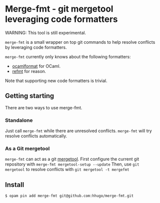 Merge-fmt - git mergetool leveraging code formatters
====================================================

WARNING: This tool is still experimental.

`merge-fmt` is a small wrapper on top git commands to help resolve conflicts by leveraging
code formatters.

`merge-fmt` currently only knows about the following formatters:
- [ocamlformat](https://github.com/ocaml-ppx/ocamlformat) for OCaml.
- [refmt](https://github.com/facebook/reason) for reason.

Note that supporting new code formatters is trivial.

Getting starting
----------------
There are two ways to use merge-fmt.

### Standalone
Just call `merge-fmt` while there are unresolved conflicts. `merge-fmt` will try
resolve conflicts automatically.

### As a Git mergetool
`merge-fmt` can act as a git [mergetool](https://git-scm.com/docs/git-mergetool).
First configure the current git repository with
```merge-fmt mergetool-setup --update```
Then, use `git mergetool` to resolve conflicts with
```git mergetool -t mergefmt```


Install
-------
```sh
$ opam pin add merge-fmt git@github.com:hhugo/merge-fmt.git
```
